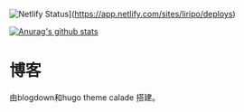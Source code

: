 ![Netlify Status](https://api.netlify.com/api/v1/badges/89136263-2ff4-48bc-90ee-b7d400a05772/deploy-status)](https://app.netlify.com/sites/liripo/deploys)

[![Anurag's github stats](https://github-readme-stats.vercel.app/api?username=liripo)](https://github.com/anuraghazra/github-readme-stats)

# 博客

由blogdown和hugo theme calade 搭建。 

